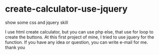# create-calculator-use-jquery
show some css and jquery skill

I use html create calculator, but you can use php else, that use for loop to create the buttons.
At this first project of mine, I tried to use jquery for the function.
If you have any idea or question, you can write e-mail for me.
thank you
